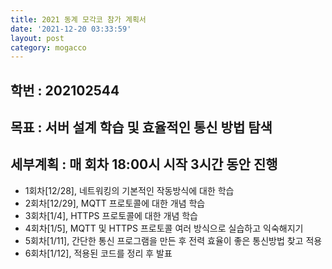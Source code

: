 ```yaml
---
title: 2021 동계 모각코 참가 계획서
date: '2021-12-20 03:33:59'
layout: post
category: mogacco
---
```


## 학번 : 202102544
## 목표 : 서버 설계 학습 및 효율적인 통신 방법 탐색 

## 세부계획 : 매 회차 18:00시 시작 3시간 동안 진행 
*  1회차[12/28], 네트워킹의 기본적인 작동방식에 대한 학습
*  2회차[12/29], MQTT 프로토콜에 대한 개념 학습
*  3회차[1/4], HTTPS 프로토콜에 대한 개념 학습
*  4회차[1/5], MQTT 및 HTTPS 프로토콜 여러 방식으로 실습하고 익숙해지기
*  5회차[1/11], 간단한 통신 프로그램을 만든 후 전력 효율이 좋은 통신방법 찾고 적용
*  6회차[1/12], 적용된 코드를 정리 후 발표

